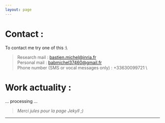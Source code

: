 ```yaml
---
layout: page
---
```


# Contact :
To contact me try one of this :\
> Research mail : bastien.michel@inria.fr \
> Personal mail : babmichel37460@gmail.fr \
> Phone number (SMS or vocal messages only) : +33630099721 \

# Work actuality :
... processing ...



> *Merci jules pour la page Jekyll ;)*
---
